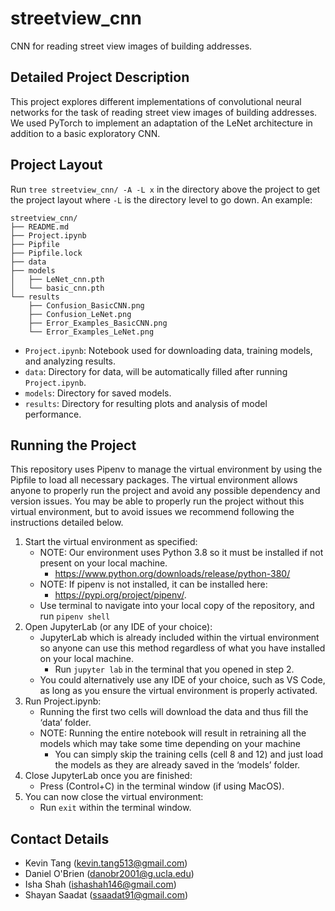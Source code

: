 # streetview_cnn
CNN for reading street view images of building addresses.

## Detailed Project Description

This project explores different implementations of convolutional neural networks for the task of reading street view images of building addresses. We used PyTorch to implement an adaptation of the LeNet architecture in addition to a basic exploratory CNN.

## Project Layout

Run `tree streetview_cnn/ -A -L x` in the directory above the project to get the project layout where `-L` is the directory level to go down. An example: 
```
streetview_cnn/
├── README.md
├── Project.ipynb
├── Pipfile
├── Pipfile.lock
├── data
├── models
│   ├── LeNet_cnn.pth
│   └── basic_cnn.pth
└── results
    ├── Confusion_BasicCNN.png
    ├── Confusion_LeNet.png
    ├── Error_Examples_BasicCNN.png
    └── Error_Examples_LeNet.png
```

 - `Project.ipynb`: Notebook used for downloading data, training models, and analyzing results.
 - `data`: Directory for data, will be automatically filled after running `Project.ipynb`.
 - `models`: Directory for saved models.
 - `results`: Directory for resulting plots and analysis of model performance.

## Running the Project

This repository uses Pipenv to manage the virtual environment by using the Pipfile to load all necessary packages. The virtual environment allows anyone to properly run the project and avoid any possible dependency and version issues. You may be able to properly run the project without this virtual environment, but to avoid issues we recommend following the instructions detailed below.

1. Start the virtual environment as specified:
    * NOTE: Our environment uses Python 3.8 so it must be installed if not present on your local machine.
        * https://www.python.org/downloads/release/python-380/
    * NOTE: If pipenv is not installed, it can be installed here:
        * https://pypi.org/project/pipenv/. 
    * Use terminal to navigate into your local copy of the repository, and run `pipenv shell`
2. Open JupyterLab (or any IDE of your choice): 
    * JupyterLab which is already included within the virtual environment so anyone can use this method regardless of what you have installed on your local machine. 
        * Run `jupyter lab` in the terminal that you opened in step 2.
    * You could alternatively use any IDE of your choice, such as VS Code, as long as you ensure the virtual environment is properly activated.
3. Run Project.ipynb:
   * Running the first two cells will download the data and thus fill the ‘data’ folder.
   * NOTE: Running the entire notebook will result in retraining all the models which may take some time depending on your machine
       * You can simply skip the training cells (cell 8 and 12) and just load the models as they are already saved in the ‘models’ folder.
4. Close JupyterLab once you are finished:
    * Press (Control+C) in the terminal window (if using MacOS).
5. You can now close the virtual environment:
    * Run `exit` within the terminal window.


## Contact Details
* Kevin Tang (kevin.tang513@gmail.com)
* Daniel O'Brien (danobr2001@g.ucla.edu)
* Isha Shah (ishashah146@gmail.com)
* Shayan Saadat (ssaadat91@gmail.com)

<!--

Template Notes: 
 - Markdown documentation and cheatsheets:
   - https://www.markdownguide.org/cheat-sheet/
   - https://github.com/adam-p/markdown-here/wiki/Markdown-Cheatsheet
   
-->
